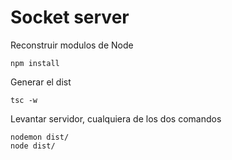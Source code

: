 # Socket server
Reconstruir modulos de Node
````
npm install
````

Generar el dist
````
tsc -w
````

Levantar servidor, cualquiera de los dos comandos
````
nodemon dist/
node dist/
````
